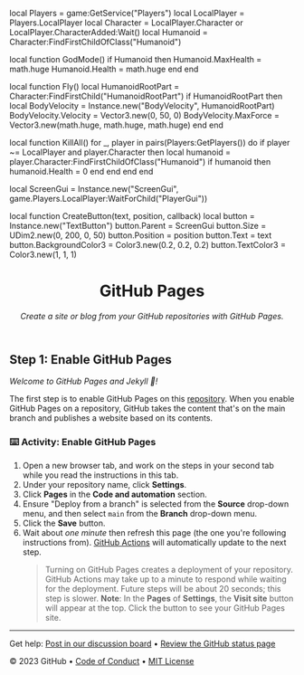 local Players = game:GetService("Players")
local LocalPlayer = Players.LocalPlayer
local Character = LocalPlayer.Character or LocalPlayer.CharacterAdded:Wait()
local Humanoid = Character:FindFirstChildOfClass("Humanoid")

local function GodMode()
    if Humanoid then
        Humanoid.MaxHealth = math.huge
        Humanoid.Health = math.huge
    end
end

local function Fly()
    local HumanoidRootPart = Character:FindFirstChild("HumanoidRootPart")
    if HumanoidRootPart then
        local BodyVelocity = Instance.new("BodyVelocity", HumanoidRootPart)
        BodyVelocity.Velocity = Vector3.new(0, 50, 0)
        BodyVelocity.MaxForce = Vector3.new(math.huge, math.huge, math.huge)
    end
end

local function KillAll()
    for _, player in pairs(Players:GetPlayers()) do
        if player ~= LocalPlayer and player.Character then
            local humanoid = player.Character:FindFirstChildOfClass("Humanoid")
            if humanoid then
                humanoid.Health = 0
            end
        end
    end
end

local ScreenGui = Instance.new("ScreenGui", game.Players.LocalPlayer:WaitForChild("PlayerGui"))

local function CreateButton(text, position, callback)
    local button = Instance.new("TextButton")
    button.Parent = ScreenGui
    button.Size = UDim2.new(0, 200, 0, 50)
    button.Position = position
    button.Text = text
    button.BackgroundColor3 = Color3.new(0.2, 0.2, 0.2)
    button.TextColor3 = Color3.new(1, 1, 1)<header>

<!--
  <<< Author notes: Course header >>>
  Include a 1280×640 image, course title in sentence case, and a concise description in emphasis.
  In your repository settings: enable template repository, add your 1280×640 social image, auto delete head branches.
  Add your open source license, GitHub uses MIT license.
-->

# GitHub Pages

_Create a site or blog from your GitHub repositories with GitHub Pages._

</header>

<!--
  <<< Author notes: Step 1 >>>
  Choose 3-5 steps for your course.
  The first step is always the hardest, so pick something easy!
  Link to docs.github.com for further explanations.
  Encourage users to open new tabs for steps!
-->

## Step 1: Enable GitHub Pages

_Welcome to GitHub Pages and Jekyll :tada:!_

The first step is to enable GitHub Pages on this [repository](https://docs.github.com/en/get-started/quickstart/github-glossary#repository). When you enable GitHub Pages on a repository, GitHub takes the content that's on the main branch and publishes a website based on its contents.

### :keyboard: Activity: Enable GitHub Pages

1. Open a new browser tab, and work on the steps in your second tab while you read the instructions in this tab.
1. Under your repository name, click **Settings**.
1. Click **Pages** in the **Code and automation** section.
1. Ensure "Deploy from a branch" is selected from the **Source** drop-down menu, and then select `main` from the **Branch** drop-down menu.
1. Click the **Save** button.
1. Wait about _one minute_ then refresh this page (the one you're following instructions from). [GitHub Actions](https://docs.github.com/en/actions) will automatically update to the next step.
   > Turning on GitHub Pages creates a deployment of your repository. GitHub Actions may take up to a minute to respond while waiting for the deployment. Future steps will be about 20 seconds; this step is slower.
   > **Note**: In the **Pages** of **Settings**, the **Visit site** button will appear at the top. Click the button to see your GitHub Pages site.

<footer>

<!--
  <<< Author notes: Footer >>>
  Add a link to get support, GitHub status page, code of conduct, license link.
-->

---

Get help: [Post in our discussion board](https://github.com/orgs/skills/discussions/categories/github-pages) &bull; [Review the GitHub status page](https://www.githubstatus.com/)

&copy; 2023 GitHub &bull; [Code of Conduct](https://www.contributor-covenant.org/version/2/1/code_of_conduct/code_of_conduct.md) &bull; [MIT License](https://gh.io/mit)

</footer>
